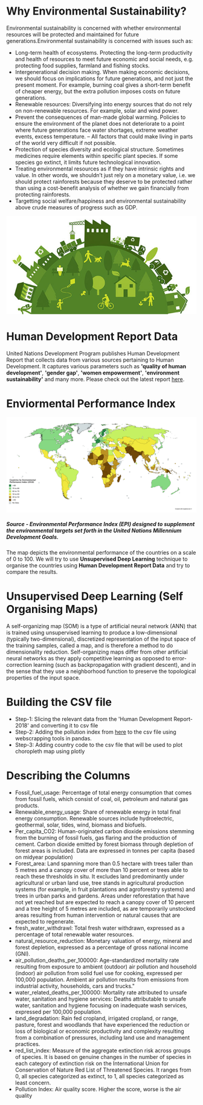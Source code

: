 # Why Environmental Sustainability?

Environmental sustainability is concerned with whether environmental resources will be protected and maintained for future generations.Environmental sustainability is concerned with issues such as:
* Long-term health of ecosystems. Protecting the long-term productivity and health of resources to meet future economic and social needs, e.g. protecting food supplies, farmland and fishing stocks.
* Intergenerational decision making. When making economic decisions, we should focus on implications for future generations, and not just the present moment. For example, burning coal gives a short-term benefit of cheaper energy, but the extra pollution imposes costs on future generations.
* Renewable resources: Diversifying into energy sources that do not rely on non-renewable resources. For example, solar and wind power.
* Prevent the consequences of man-made global warming. Policies to ensure the environment of the planet does not deteriorate to a point where future generations face water shortages, extreme weather events, excess temperature. – All factors that could make living in parts of the world very difficult if not possible.
* Protection of species diversity and ecological structure. Sometimes medicines require elements within specific plant species. If some species go extinct, it limits future technological innovation.
* Treating environmental resources as if they have intrinsic rights and value. In other words, we shouldn’t just rely on a monetary value, i.e. we should protect rainforests because they deserve to be protected rather than using a cost-benefit analysis of whether we gain financially from protecting rainforests.
* Targetting social welfare/happiness and environmental sustainability above crude measures of progress such as GDP. 
<img src="images\image1.jpg">

# Human Development Report Data

United Nations Development Program publishes Human Development Report that collects data from various sources pertaining to Human Development. It captures various parameters such as <b>'quality of human development'</b>, <b>'gender gap'</b>, <b>'women empowerment'</b>, <b>'environment sustainability'</b> and many more. Please check out the latest report [here](http://report.hdr.undp.org/?utm_source=web&utm_medium=homepage&utm_campaign=hdr19).

# Enviormental Performance Index
<img src="images\image2.png">

#####  Source - Environmental Performance Index (EPI) designed to supplement the environmental targets set forth in the United Nations Millennium Development Goals.

The map depicts the environmental performance of the countries on a scale of 0 to 100. We will try to use <b>Unsupervised Deep Learning</b> technique to organise the countries using <b>Human Development Report Data</b> and try to compare the results.


# Unsupervised Deep Learning (Self Organising Maps)

A self-organizing map (SOM) is a type of artificial neural network (ANN) that is trained using unsupervised learning to produce a low-dimensional (typically two-dimensional), discretized representation of the input space of the training samples, called a map, and is therefore a method to do dimensionality reduction. Self-organizing maps differ from other artificial neural networks as they apply competitive learning as opposed to error-correction learning (such as backpropagation with gradient descent), and in the sense that they use a neighborhood function to preserve the topological properties of the input space.


# Building the CSV file

* Step-1: Slicing the relevant data from the 'Human Development Report-2018' and converting it to csv file
* Step-2: Adding the pollution index from [here](https://www.numbeo.com/pollution/rankings_by_country.jsp) to the csv file using webscrapping tools in pandas.
* Step-3: Adding country code to the csv file that will be used to plot choropleth map using plotly

# Describing the Columns

* Fossil_fuel_usage: Percentage of total energy consumption that comes from fossil fuels, which consist of coal, oil, petroleum and natural gas products.
* Renewable_energy_usage: Share of renewable energy in total final energy consumption. Renewable sources include hydroelectric, geothermal, solar, tides, wind, biomass and biofuels.
* Per_capita_CO2: Human-originated carbon dioxide emissions stemming from the burning of fossil fuels, gas flaring and the production of cement. Carbon dioxide emitted by forest biomass through depletion of forest areas is included. Data are expressed in tonnes per capita (based on midyear population)
* Forest_area: Land spanning more than 0.5 hectare with trees taller than 5 metres and a canopy cover of more than 10 percent or trees able to reach these thresholds in situ. It excludes land predominantly under agricultural or urban land use, tree stands in agricultural production systems (for example, in fruit plantations and agroforestry systems) and trees in urban parks and gardens. Areas under reforestation that have not yet reached but are expected to reach a canopy cover of 10 percent and a tree height of 5 metres are included, as are temporarily unstocked areas resulting from human intervention or natural causes that are expected to regenerate.
* fresh_water_withdrawl: Total fresh water withdrawn, expressed as a percentage of total renewable water resources.
* natural_resource_reduction: Monetary valuation of energy, mineral and forest depletion, expressed as a percentage of gross national income (GNI).
* air_pollution_deaths_per_100000: Age-standardized mortality rate resulting from exposure to ambient (outdoor) air pollution and household (indoor) air pollution from solid fuel use for cooking, expressed per 100,000 population. Ambient air pollution results from emissions from industrial activity, households, cars and trucks."
* water_related_deaths_per_100000: Mortality rate attributed to unsafe water, sanitation and hygiene services: Deaths attributable to unsafe water, sanitation and hygiene focusing on inadequate wash services, expressed per 100,000 population.
* land_degradation: Rain fed cropland, irrigated cropland, or range, pasture, forest and woodlands that have experienced the reduction or loss of biological or economic productivity and complexity resulting from a combination of pressures, including land use and management practices.
* red_list_index: Measure of the aggregate extinction risk across groups of species. It is based on genuine changes in the number of species in each category of extinction risk on the International Union for Conservation of Nature Red List of Threatened Species. It ranges from 0, all species categorized as extinct, to 1, all species categorized as least concern.
* Pollution Index: Air quality score. Higher the score, worse is the air quality